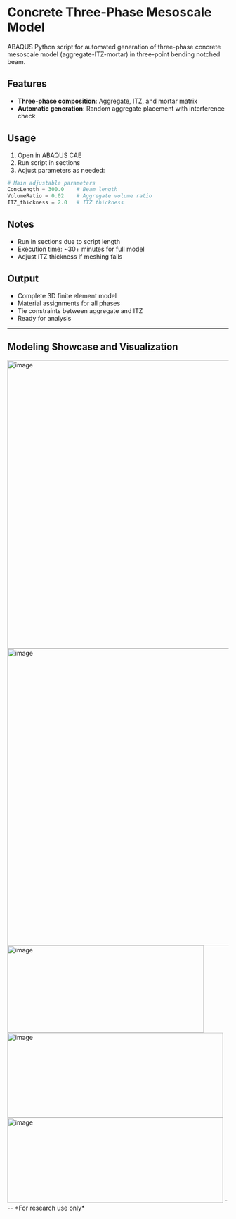 # Concrete Three-Phase Mesoscale Model
ABAQUS Python script for automated generation of three-phase concrete mesoscale model (aggregate-ITZ-mortar) in three-point bending notched beam.
## Features
- **Three-phase composition**: Aggregate, ITZ, and mortar matrix
- **Automatic generation**: Random aggregate placement with interference check
##  Usage
1. Open in ABAQUS CAE
2. Run script in sections
3. Adjust parameters as needed:
```python
# Main adjustable parameters
ConcLength = 300.0    # Beam length
VolumeRatio = 0.02    # Aggregate volume ratio
ITZ_thickness = 2.0   # ITZ thickness
```
##  Notes
- Run in sections due to script length
- Execution time: ~30+ minutes for full model
- Adjust ITZ thickness if meshing fails
##  Output
- Complete 3D finite element model
- Material assignments for all phases
- Tie constraints between aggregate and ITZ
- Ready for analysis
---
##  Modeling Showcase and Visualization
<img width="757" height="654" alt="image" src="https://github.com/user-attachments/assets/72156407-c8da-45d3-af1f-4c91718fbc51" />
<img width="1578" height="674" alt="image" src="https://github.com/user-attachments/assets/9dcea7b7-c538-4bd9-84d6-3a1d723797a4" />
<img width="447" height="198" alt="image" src="https://github.com/user-attachments/assets/aad9f014-757e-46dc-a125-4b29cd5ddb26" />
<img width="491" height="193" alt="image" src="https://github.com/user-attachments/assets/1f4939c3-bbc8-4fb7-9098-d76707dac6c0" />
<img width="491" height="193" alt="image" src="https://github.com/user-attachments/assets/28ee34b3-5d9a-4f8e-a5a2-e1c395556d98" />
---
*For research use only*
